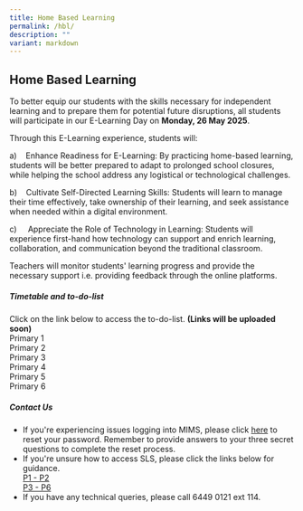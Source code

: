 ```yaml
---
title: Home Based Learning
permalink: /hbl/
description: ""
variant: markdown
---
```

## Home Based Learning

To better equip our students with the skills necessary for independent learning and to prepare them for potential future disruptions, all students will participate in our E-Learning Day on&nbsp;**Monday, 26 May 2025**.<br>

Through this E-Learning experience, students will:

a)&nbsp;&nbsp;&nbsp; Enhance Readiness for E-Learning: By practicing home-based learning, students will be better prepared to adapt to prolonged school closures, while helping the school address any logistical or technological challenges.

b)&nbsp;&nbsp;&nbsp; Cultivate Self-Directed Learning Skills: Students will learn to manage their time effectively, take ownership of their learning, and seek assistance when needed within a digital environment.

c)&nbsp;&nbsp;&nbsp;&nbsp; Appreciate the Role of Technology in Learning: Students will experience first-hand how technology can support and enrich learning, collaboration, and communication beyond the traditional classroom. <br>

Teachers will monitor students' learning progress and provide the necessary support i.e. providing feedback through the online platforms. <br>

##### Timetable and to-do-list<br>
Click on the link below to access the to-do-list. **(Links will be uploaded soon)**<br>
Primary 1<br>
Primary 2<br>
Primary 3<br>
Primary 4<br>
Primary 5<br>
Primary 6<br>


##### Contact Us
* If you're experiencing issues logging into MIMS, please click [here](https://portal.mims.moe.gov.sg/sspr/public/forgottenpassword?forceAuth=TRUE) to reset your password. Remember to provide answers to your three secret questions to complete the reset process.<br>
* If you're unsure how to access SLS, please click the links below for guidance.<br>
[P1 - P2](/files/ICT_Familiarisation__P1___P2___1_.pdf)<br>
[P3 - P6](/files/ICT_Familiarisation__P3_to_P6___2_.pdf)<br>
* If you have any technical queries, please call 6449 0121 ext 114.